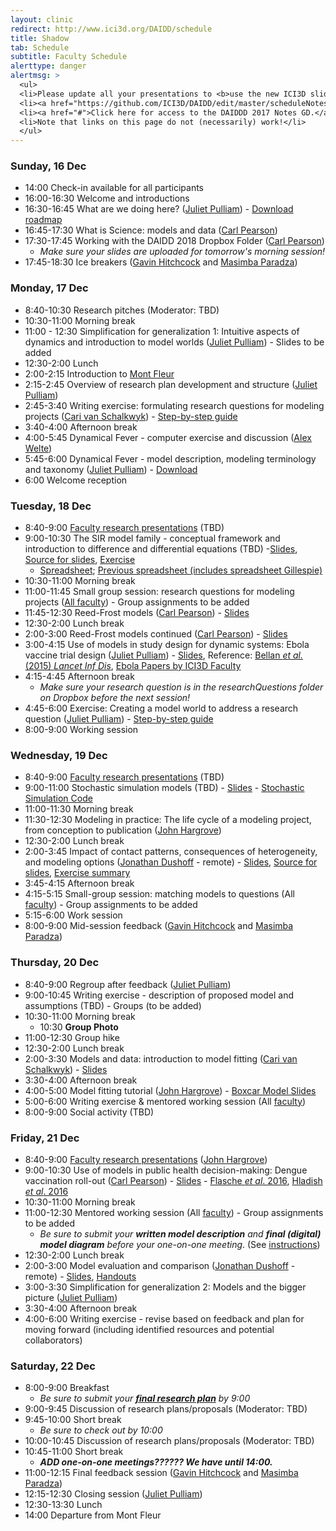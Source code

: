 ```yaml
---
layout: clinic
redirect: http://www.ici3d.org/DAIDD/schedule
title: Shadow
tab: Schedule
subtitle: Faculty Schedule
alerttype: danger
alertmsg: >
  <ul>
  <li>Please update all your presentations to <b>use the new ICI3D slide template</b>.</li>
  <li><a href="https://github.com/ICI3D/DAIDD/edit/master/scheduleNotes">Click here for access to the DAIDD 2018 Notes GD.</a></li>
  <li><a href="#">Click here for access to the DAIDDD 2017 Notes GD.</a></li>
  <li>Note that links on this page do not (necessarily) work!</li>
  </ul>
---
```



### Sunday, 16 Dec
- 14:00 Check-in available for all participants
- 16:00-16:30 Welcome and introductions
- 16:30-16:45 What are we doing here? ([Juliet Pulliam]({{site.subdomainurl}}/team/pulliam/)) - [Download roadmap](../roadmap/DAIDD2016roadmap.pdf)
- 16:45-17:30 What is Science: models and data ([Carl Pearson]({{site.subdomainurl}}/team/pearson/))
- 17:30-17:45 Working with the DAIDD 2018 Dropbox Folder ([Carl Pearson]({{site.subdomainurl}}/team/pearson/))
    - _Make sure your slides are uploaded for tomorrow's morning session!_
- 17:45-18:30 Ice breakers ([Gavin Hitchcock]({{site.subdomainurl}}/team/hitchcock/) and [Masimba Paradza]({{site.subdomainurl}}/team/paradza/))

### Monday, 17 Dec
- 8:40-10:30 Research pitches (Moderator: TBD)
- 10:30-11:00 Morning break
- 11:00 - 12:30 Simplification for generalization 1: Intuitive aspects of dynamics and introduction to model worlds ([Juliet Pulliam]({{site.subdomainurl}}/team/pulliam/)) - Slides to be added
- 12:30-2:00 Lunch
- 2:00-2:15 Introduction to [Mont Fleur](https://www.montfleur.co.za/)
- 2:15-2:45 Overview of research plan development and structure ([Juliet Pulliam]({{site.subdomainurl}}/team/pulliam/))
- 2:45-3:40 Writing exercise: formulating research questions for modeling projects ([Cari van Schalkwyk]({{site.subdomainurl}}/team/vanschalkwyk/)) - [Step-by-step guide](../Materials/researchQuestions)
- 3:40-4:00 Afternoon break
- 4:00-5:45 Dynamical Fever - computer exercise and discussion ([Alex Welte]({{site.subdomainurl}}/team/welte/))
- 5:45-6:00 Dynamical Fever - model description, modeling terminology and taxonomy ([Juliet Pulliam]({{site.subdomainurl}}/team/pulliam/)) - [Download](../Materials/modelTaxonomy)
- 6:00 Welcome reception

### Tuesday, 18 Dec

- 8:40-9:00 [Faculty research presentations](../Materials/researchPresentations) (TBD)
- 9:00-10:30 The SIR model family - conceptual framework and introduction to difference and differential equations (TBD) -[Slides](https://github.com/dushoff/disease_model_talks/blob/master/git_push/family.draft.pdf), [Source for slides](https://github.com/dushoff/disease_model_talks), [Exercise](../Materials/SIRmodelFamily)
  - [Spreadsheet](http://tinyurl.com/SIR-DAIDD-2016); [Previous spreadsheet (includes spreadsheet Gillespie)](http://tinyurl.com/SIR-DAIDD-2015)
- 10:30-11:00 Morning break
- 11:00-11:45 Small group session: research questions for modeling projects ([All faculty]({{site.subdomainurl}}/team/)) - Group assignments to be added
- 11:45-12:30 Reed-Frost models ([Carl Pearson]({{site.subdomainurl}}/team/pearson/)) - [Slides](../Materials/Pearon-ReedFrostModels.pdf)
- 12:30-2:00 Lunch break
- 2:00-3:00 Reed-Frost models continued ([Carl Pearson]({{site.subdomainurl}}/team/pearson/)) - [Slides](../Materials/Pearon-ReedFrostModels.pdf)
- 3:00-4:15 Use of models in study design for dynamic systems: Ebola vaccine trial design ([Juliet Pulliam]({{site.subdomainurl}}/team/pulliam/)) - [Slides](../Materials/Bellan-ModelsInStudyDesign-Ebola.pdf), Reference:
  [Bellan _et al._ (2015) _Lancet Inf Dis_](http://bellanlab.publichealth.uga.edu/wp-content/uploads/2016/09/BellanEtAl-SLEbola-LancetID-2015.pdf), [Ebola Papers by ICI3D Faculty](http://ebola.ici3d.org)
- 4:15-4:45 Afternoon break
    - _Make sure your research question is in the researchQuestions folder on Dropbox before the next session!_
- 4:45-6:00 Exercise: Creating a model world to address a research question ([Juliet Pulliam]({{site.subdomainurl}}/team/pulliam/)) - [Step-by-step guide](../Materials/modelWorld)
- 8:00-9:00 Working session

### Wednesday, 19 Dec
- 8:40-9:00 [Faculty research presentations](../Materials/researchPresentations) (TBD)
- 9:00-11:00 Stochastic simulation models (TBD) - [Slides](https://www.dropbox.com/s/678dx9io8fqnxyg/Borchering_stochastic_simulation_DAIDD2016.pdf?dl=1) - [Stochastic Simulation Code](https://github.com/ICI3D/RTutorials/raw/15f3f2d1c6b8d99c9762617c700e0e8bbf206482/spillover_introductions.R)
- 11:00-11:30 Morning break
- 11:30-12:30 Modeling in practice: The life cycle of a modeling project, from conception to publication ([John Hargrove]({{site.subdomainurl}}/team/hargrove))
- 12:30-2:00 Lunch break
- 2:00-3:45 Impact of contact patterns, consequences of heterogeneity, and modeling options ([Jonathan Dushoff]({{site.subdomainurl}}/team/dusoff) - remote) - [Slides](https://github.com/dushoff/disease_model_talks/tree/master/git_push/heterogeneity.draft.pdf), [Source for slides](https://github.com/dushoff/disease_model_talks/), [Exercise summary](../Materials/heterogeneityTutorialSummary.pdf)
- 3:45-4:15 Afternoon break
- 4:15-5:15 Small-group session: matching models to questions (All [faculty]({{site.subdomainurl}}/team/)) - Group assignments to be added
- 5:15-6:00 Work session
- 8:00-9:00 Mid-session feedback ([Gavin Hitchcock]({{site.subdomainurl}}/team/hitchcock/) and [Masimba Paradza]({{site.subdomainurl}}/team/paradza/))

### Thursday, 20 Dec

- 8:40-9:00 Regroup after feedback ([Juliet Pulliam]({{site.subdomainurl}}/team/pulliam/))
- 9:00-10:45 Writing exercise - description of proposed model and assumptions (TBD) - Groups (to be added)
- 10:30-11:00 Morning break
    - 10:30 **Group Photo**
- 11:00-12:30 Group hike
- 12:30-2:00 Lunch break
- 2:00-3:30 Models and data: introduction to model fitting  ([Cari van Schalkwyk]({{site.subdomainurl}}/team/vanschalkwyk/)) - [Slides](../Materials/Bellan-ModelsData-IntrotoModelFitting.pdf)
- 3:30-4:00 Afternoon break
- 4:00-5:00 Model fitting tutorial ([John Hargrove]({{site.subdomainurl}}/team/hargrove/)) - [Boxcar Model Slides](../Materials/boxcarModels.pdf)
- 5:00-6:00 Writing exercise & mentored working session (All [faculty]({{site.subdomainurl}}/team/))
- 8:00-9:00 Social activity (TBD)

### Friday, 21 Dec

- 8:40-9:00 [Faculty research presentations](../Materials/researchPresentations) ([John Hargrove]({{site.subdomainurl}}/team/hargrove))
- 9:00-10:30 Use of models in public health decision-making: Dengue vaccination roll-out ([Carl Pearson]({{site.subdomainurl}}/team/pearson/)) - [Slides](https://docs.google.com/presentation/d/1JqrGCGnlZLgguxWxeyEEwOBbJYnQaglXbRrq2P_x2Nc/pub?start=false&loop=false&delayms=3000) - [Flasche _et al_. 2016](http://journals.plos.org/plosmedicine/article?id=10.1371/journal.pmed.1002181), [Hladish _et al_. 2016 ](http://journals.plos.org/plosntds/article?id=10.1371/journal.pntd.0004661)
- 10:30-11:00 Morning break
- 11:00-12:30 Mentored working session (All [faculty]({{site.subdomainurl}}/team/)) - Group assignments to be added
    - _Be sure to submit your **written model description** and **final (digital) model diagram** before your one-on-one meeting_. (See [instructions](../Materials/instructions))
- 12:30-2:00 Lunch break
- 2:00-3:00 Model evaluation and comparison ([Jonathan Dushoff]({{site.subdomainurl}}/team/dusoff) - remote) - [Slides](https://github.com/dushoff/statistics_talks/blob/master/git_push/evaluation.draft.pdf), [Handouts](https://github.com/dushoff/statistics_talks/blob/master/git_push/evaluation.handouts.pdf)
- 3:00-3:30 Simplification for generalization 2: Models and the bigger picture ([Juliet Pulliam]({{site.subdomainurl}}/team/pulliam/))
- 3:30-4:00 Afternoon break
- 4:00-6:00 Writing exercise - revise based on feedback and plan for moving forward (including identified resources and potential collaborators)

### Saturday, 22 Dec

- 8:00-9:00 Breakfast
    - _Be sure to submit your [**final research plan**](../Materials/researchPlans) by 9:00_
- 9:00-9:45 Discussion of research plans/proposals (Moderator: TBD)
- 9:45-10:00 Short break
    - _Be sure to check out by 10:00_
- 10:00-10:45 Discussion of research plans/proposals (Moderator: TBD)
- 10:45-11:00 Short break
    - ***ADD one-on-one meetings?????? We have until 14:00.***
- 11:00-12:15 Final feedback session ([Gavin Hitchcock]({{site.subdomainurl}}/team/hitchcock/) and [Masimba Paradza]({{site.subdomainurl}}/team/paradza/))
- 12:15-12:30 Closing session ([Juliet Pulliam]({{site.subdomainurl}}/team/pulliam/))
- 12:30-13:30 Lunch
- 14:00 Departure from Mont Fleur

